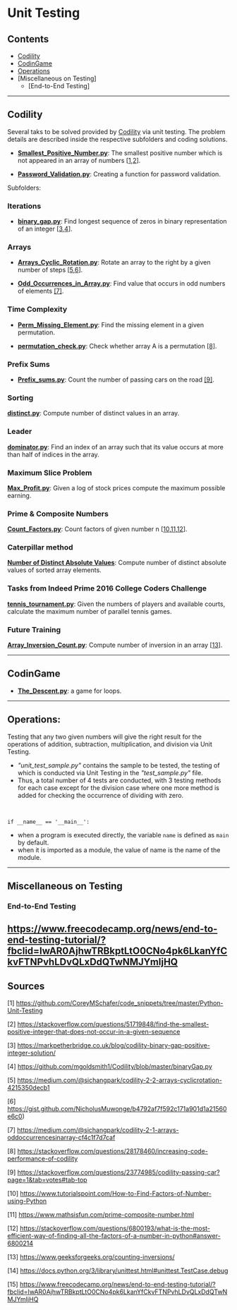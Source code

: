 # Unit Testing

## Contents

* [Codility](https://github.com/dimi-fn/Various-Data-Science-Scripts/tree/main/Unit_testing#codility)
* [CodinGame](https://github.com/dimi-fn/Various-Data-Science-Scripts/tree/main/Unit_testing#codingame)
* [Operations](https://github.com/dimi-fn/Various-Data-Science-Scripts/tree/main/Unit_testing#operations)
* [Miscellaneous on Testing]
    * [End-to-End Testing]

-----


## Codility

Several taks to be solved provided by [Codility](https://app.codility.com/programmers/) via unit testing. The problem details are described inside the respective subfolders and coding solutions.

* [**Smallest_Positive_Number.py**](https://github.com/dimi-fn/Various-Data-Science-Scripts/blob/main/Unit_testing/Codility/smallest_positive.py):  The smallest positive number which is not appeared in an array of numbers [[1](https://github.com/CoreyMSchafer/code_snippets/tree/master/Python-Unit-Testing),[2](https://stackoverflow.com/questions/51719848/find-the-smallest-positive-integer-that-does-not-occur-in-a-given-sequence)].


* [**Password_Validation.py**](https://github.com/dimi-fn/Various-Data-Science-Scripts/blob/main/Unit_testing/Codility/Password_Validation.py): Creating a function for password validation.

Subfolders: 

### Iterations
* [**binary_gap.py**](https://github.com/dimi-fn/Various-Data-Science-Scripts/blob/main/Unit_testing/Codility/Iterations/Binary_gap.py): Find longest sequence of zeros in binary representation of an integer [[3](https://markpetherbridge.co.uk/blog/codility-binary-gap-positive-integer-solution/),[4](https://github.com/mgoldsmith1/Codility/blob/master/binaryGap.py)].             


### Arrays
* [**Arrays_Cyclic_Rotation.py**](https://github.com/dimi-fn/Various-Data-Science-Scripts/blob/main/Unit_testing/Codility/Arrays/Arrays_Cyclic_Rotation.py): Rotate an array to the right by a given number of steps [[5](https://medium.com/@sichangpark/codility-2-2-arrays-cyclicrotation-4215350decb1),[6](https://gist.github.com/NicholusMuwonge/b4792af7f592c171a901d1a21560e6c0)].       

* [**Odd_Occurrences_in_Array.py**](https://github.com/dimi-fn/Various-Data-Science-Scripts/blob/main/Unit_testing/Codility/Arrays/Odd_Occurrences_in_Array.py): Find value that occurs in odd numbers of elements [[7]](https://medium.com/@sichangpark/codility-2-1-arrays-oddoccurrencesinarray-cf4c1f7d7caf).

### Time Complexity

* [**Perm_Missing_Element.py**](https://github.com/dimi-fn/Various-Data-Science-Scripts/blob/main/Unit_testing/Time_Complexity/Perm_Missing_Element.py): Find the missing element in a given permutation.

* [**permutation_check.py**](https://github.com/dimi-fn/Various-Data-Science-Scripts/blob/main/Unit_testing/Codility/Counting_Elements/permutation_check.py): Check whether array A is a permutation [[8]](https://stackoverflow.com/questions/28178460/increasing-code-performance-of-codility).


### Prefix Sums

* [**Prefix_sums.py**](https://github.com/dimi-fn/Various-Data-Science-Scripts/blob/main/Unit_testing/Codility/Prefix_sums/Prefix_sums.py): Count the number of passing cars on the road [[9]](https://stackoverflow.com/questions/23774985/codility-passing-car?page=1&tab=votes#tab-top).        

### Sorting

[**distinct.py**](https://github.com/dimi-fn/Various-Data-Science-Scripts/blob/main/Unit_testing/Codility/Sorting/distinct.py): Compute number of distinct values in an array.

### Leader

[**dominator.py**](https://github.com/dimi-fn/Various-Data-Science-Scripts/blob/main/Unit_testing/Codility/Leader/dominator.py): Find an index of an array such that its value occurs at more than half of indices in the array.

### Maximum Slice Problem

[**Max_Profit.py**](https://github.com/dimi-fn/Various-Data-Science-Scripts/blob/main/Unit_testing/Codility/Maximum_Slice_Problem/Max_Profit.py): Given a log of stock prices compute the maximum possible earning.

### Prime & Composite Numbers

[**Count_Factors.py**](https://github.com/dimi-fn/Various-Data-Science-Scripts/blob/main/Unit_testing/Codility/Prime_and_Composite_Numbers/Count_Factors.py): Count factors of given number n [[10](https://www.tutorialspoint.com/How-to-Find-Factors-of-Number-using-Python),[11](https://www.mathsisfun.com/prime-composite-number.html),[12](
    https://stackoverflow.com/questions/6800193/what-is-the-most-efficient-way-of-finding-all-the-factors-of-a-number-in-python#answer-6800214)].
    

### Caterpillar method

[**Number of Distinct Absolute Values**](https://github.com/dimi-fn/Various-Data-Science-Scripts/tree/main/Unit_testing/Codility/Caterpillar_method): Compute number of distinct absolute values of sorted array elements.

### Tasks from Indeed Prime 2016 College Coders Challenge

[**tennis_tournament.py**](https://github.com/dimi-fn/Various-Data-Science-Scripts/blob/main/Unit_testing/Codility/Tasks_from_Indeed_Prime_2016_College_Coders_Challenge/tennis_tournament.py): Given the numbers of players and available courts, calculate the maximum number of parallel tennis games.

### Future Training
[**Array_Inversion_Count.py**](https://github.com/dimi-fn/Various-Data-Science-Scripts/blob/main/Unit_testing/Codility/Future_Training/Array_Inversion_Count.py): Compute number of inversion in an array [[13](https://www.geeksforgeeks.org/counting-inversions/)].








------

## CodinGame

* [**The_Descent.py**](https://github.com/dimi-fn/Various-Data-Science-Scripts/blob/main/Unit_testing/CodinGame/The%20Descent/The_Descent.py): a game for loops.

-----

## Operations:

Testing that any two given numbers will give the right result for the operations of addition, subtraction, multiplication, and division via Unit Testing.
* _"unit_test_sample.py"_ contains the sample to be tested, the testing of which is conducted via Unit Testing in the _"test_sample.py"_ file.
* Thus, a total number of 4 tests are conducted, with 3 testing methods for each case except for the division case where one more method is added for checking the occurrence of dividing with zero.

<br>

`if __name__ == '__main__':`

* when a program is executed directly, the variable `name` is defined as `main` by default.
* when it is imported as a module, the value of name is the name of the module.

----

## Miscellaneous on Testing

### End-to-End Testing
https://www.freecodecamp.org/news/end-to-end-testing-tutorial/?fbclid=IwAR0AjhwTRBkptLtO0CNo4pk6LkanYfCkvFTNPvhLDvQLxDdQTwNMJYmIjHQ
---------

## Sources

[1] https://github.com/CoreyMSchafer/code_snippets/tree/master/Python-Unit-Testing

[2] https://stackoverflow.com/questions/51719848/find-the-smallest-positive-integer-that-does-not-occur-in-a-given-sequence

[3] https://markpetherbridge.co.uk/blog/codility-binary-gap-positive-integer-solution/

[4] https://github.com/mgoldsmith1/Codility/blob/master/binaryGap.py

[5] https://medium.com/@sichangpark/codility-2-2-arrays-cyclicrotation-4215350decb1

[6] https://gist.github.com/NicholusMuwonge/b4792af7f592c171a901d1a21560e6c0)

[7] https://medium.com/@sichangpark/codility-2-1-arrays-oddoccurrencesinarray-cf4c1f7d7caf

[8] https://stackoverflow.com/questions/28178460/increasing-code-performance-of-codility

[9] https://stackoverflow.com/questions/23774985/codility-passing-car?page=1&tab=votes#tab-top

[10] https://www.tutorialspoint.com/How-to-Find-Factors-of-Number-using-Python

[11] https://www.mathsisfun.com/prime-composite-number.html

[12] https://stackoverflow.com/questions/6800193/what-is-the-most-efficient-way-of-finding-all-the-factors-of-a-number-in-python#answer-6800214

[13] https://www.geeksforgeeks.org/counting-inversions/

[14] https://docs.python.org/3/library/unittest.html#unittest.TestCase.debug

[15] https://www.freecodecamp.org/news/end-to-end-testing-tutorial/?fbclid=IwAR0AjhwTRBkptLtO0CNo4pk6LkanYfCkvFTNPvhLDvQLxDdQTwNMJYmIjHQ